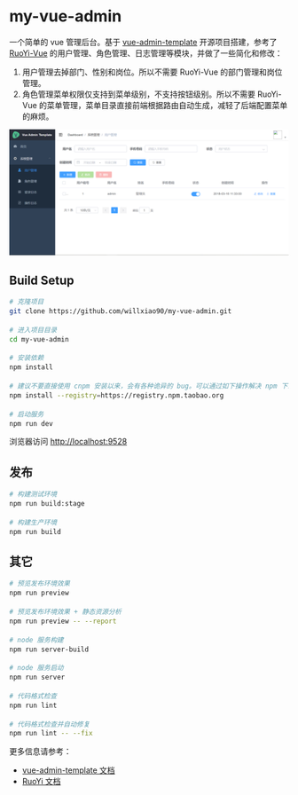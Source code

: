 # my-vue-admin

一个简单的 vue 管理后台。基于 [vue-admin-template](https://github.com/PanJiaChen/vue-admin-template) 开源项目搭建，参考了 [RuoYi-Vue](https://gitee.com/y_project/RuoYi-Vue) 的用户管理、角色管理、日志管理等模块，并做了一些简化和修改：
1. 用户管理去掉部门、性别和岗位。所以不需要 RuoYi-Vue 的部门管理和岗位管理。
2. 角色管理菜单权限仅支持到菜单级别，不支持按钮级别。所以不需要 RuoYi-Vue 的菜单管理，菜单目录直接前端根据路由自动生成，减轻了后端配置菜单的麻烦。

![image](https://github.com/willxiao90/my-vue-admin/blob/master/doc/snapshot1.png)

## Build Setup

```bash
# 克隆项目
git clone https://github.com/willxiao90/my-vue-admin.git

# 进入项目目录
cd my-vue-admin

# 安装依赖
npm install

# 建议不要直接使用 cnpm 安装以来，会有各种诡异的 bug。可以通过如下操作解决 npm 下载速度慢的问题
npm install --registry=https://registry.npm.taobao.org

# 启动服务
npm run dev
```

浏览器访问 [http://localhost:9528](http://localhost:9528)

## 发布

```bash
# 构建测试环境
npm run build:stage

# 构建生产环境
npm run build
```

## 其它

```bash
# 预览发布环境效果
npm run preview

# 预览发布环境效果 + 静态资源分析
npm run preview -- --report

# node 服务构建
npm run server-build

# node 服务启动
npm run server

# 代码格式检查
npm run lint

# 代码格式检查并自动修复
npm run lint -- --fix
```

更多信息请参考： 
- [vue-admin-template 文档](https://panjiachen.github.io/vue-element-admin-site/zh/)
- [RuoYi 文档](http://doc.ruoyi.vip/)
